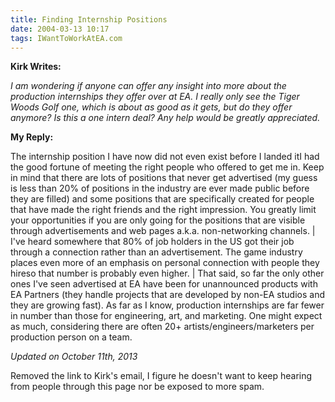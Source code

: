```yaml
---
title: Finding Internship Positions
date: 2004-03-13 10:17
tags: IWantToWorkAtEA.com
---
```

**Kirk Writes:** 

*I am wondering if anyone can offer any insight into more about the production internships they offer over at EA. I really only see the Tiger Woods Golf one, which is about as good as it gets, but do they offer anymore? Is this a one intern deal? Any help would be greatly appreciated.*

**My Reply:** 

The internship position I have now did not even exist before I landed itI had the good fortune of meeting the right people who offered to get me in. Keep in mind that there are lots of positions that never get advertised (my guess is less than 20% of positions in the industry are ever made public before they are filled) and some positions that are specifically created for people that have made the right friends and the right impression. You greatly limit your opportunities if you are only going for the positions that are visible through advertisements and web pages a.k.a. non-networking channels. | I've heard somewhere that 80% of job holders in the US got their job through a connection rather than an advertisement. The game industry places even more of an emphasis on personal connection with people they hireso that number is probably even higher. | That said, so far the only other ones I've seen advertised at EA have been for unannounced products with EA Partners (they handle projects that are developed by non-EA studios and they are growing fast). As far as I know, production internships are far fewer in number than those for engineering, art, and marketing. One might expect as much, considering there are often 20+ artists/engineers/marketers per production person on a team.

*Updated on October 11th, 2013*

Removed the link to Kirk's email, I figure he doesn't want to keep hearing from people through this page nor be exposed to more spam.

